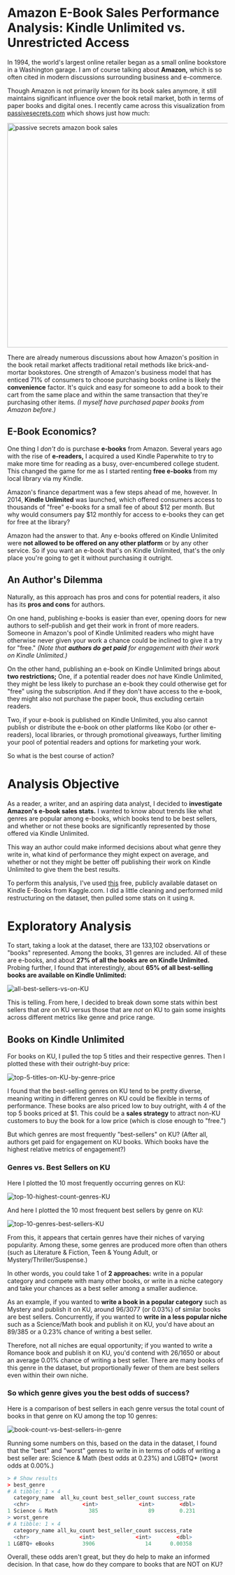 # Amazon E-Book Sales Performance Analysis: Kindle Unlimited vs. Unrestricted Access

In 1994, the world's largest online retailer began as a small online bookstore in a Washington garage. I am of course talking about **Amazon,** which is so often cited in modern discussions surrounding business and e-commerce.

Though Amazon is not primarily known for its book sales anymore, it still maintains significant influence over the book retail market, both in terms of paper books and digital ones. I recently came across this visualization from [passivesecrets.com](https://passivesecrets.com/amazon-book-sales-statistics/) which shows just how much:

<img width="512" alt="passive secrets amazon book sales" src="https://github.com/user-attachments/assets/d6c851c7-01f4-4497-bd27-1df355f281b0" />

There are already numerous discussions about how Amazon's position in the book retail market affects traditional retail methods like brick-and-mortar bookstores. One strength of Amazon's business model that has enticed 71% of consumers to choose purchasing books online is likely the **convenience** factor. It's quick and easy for someone to add a book to their cart from the same place and within the same transaction that they're purchasing other items. *(I myself have purchased paper books from Amazon before.)*

## E-Book Economics?

One thing I *don't* do is purchase **e-books** from Amazon. Several years ago with the rise of **e-readers,** I acquired a used Kindle Paperwhite to try to make more time for reading as a busy, over-encumbered college student. This changed the game for me as I started renting **free e-books** from my local library via my Kindle. 

Amazon's finance department was a few steps ahead of me, however. In 2014, **Kindle Unlimited** was launched, which offered consumers access to thousands of "free" e-books for a small fee of about $12 per month. But why would consumers pay $12 monthly for access to e-books they can get for free at the library?

Amazon had the answer to that. Any e-books offered on Kindle Unlimited were **not allowed to be offered on any other platform** or by any other service. So if you want an e-book that's on Kindle Unlimited, that's the only place you're going to get it without purchasing it outright.

## An Author's Dilemma

Naturally, as this approach has pros and cons for potential readers, it also has its **pros and cons** for authors.

On one hand, publishing e-books is easier than ever, opening doors for new authors to self-publish and get their work in front of more readers. Someone in Amazon's pool of Kindle Unlimited readers who might have otherwise never given your work a chance could be inclined to give it a try for "free." *(Note that **authors do get paid** for engagement with their work on Kindle Unlimited.)*

On the other hand, publishing an e-book on Kindle Unlimited brings about **two restrictions;** One, if a potential reader does *not* have Kindle Unlimited, they might be less likely to purchase an e-book they could otherwise get for "free" using the subscription. And if they don't have access to the e-book, they might also not purchase the paper book, thus excluding certain readers.

Two, if your e-book is published on Kindle Unlimited, you also cannot publish or distribute the e-book on other platforms like Kobo (or other e-readers), local libraries, or through promotional giveaways, further limiting your pool of potential readers and options for marketing your work.

So what is the best course of action?

# Analysis Objective
As a reader, a writer, and an aspiring data analyst, I decided to **investigate Amazon's e-book sales stats.** I wanted to know about trends like what genres are popular among e-books, which books tend to be best sellers, and whether or not these books are significantly represented by those offered via Kindle Unlimited. 

This way an author could make informed decisions about what genre they write in, what kind of performance they might expect on average, and whether or not they might be better off publishing their work on Kindle Unlimited to give them the best results.

To perform this analysis, I've used [this](https://www.kaggle.com/datasets/asaniczka/amazon-kindle-books-dataset-2023-130k-books) free, publicly available dataset on Kindle E-Books from Kaggle.com. I did a little cleaning and performed mild restructuring on the dataset, then pulled some stats on it using `R`.

# Exploratory Analysis
To start, taking a look at the dataset, there are 133,102 observations or "books" represented. Among the books, 31 genres are included. All of these are e-books, and about **27% of all the books are on Kindle Unlimited.** Probing further, I found that interestingly, about **65% of all best-selling books are available on Kindle Unlimited:**

![all-best-sellers-vs-on-KU](https://github.com/user-attachments/assets/f24f38b8-fd3a-483e-a39a-97615b7b8074)

This is telling. From here, I decided to break down some stats within best sellers that *are* on KU versus those that are *not* on KU to gain some insights across different metrics like genre and price range.

## Books on Kindle Unlimited

For books on KU, I pulled the top 5 titles and their respective genres. Then I plotted these with their outright-buy price:

![top-5-titles-on-KU-by-genre-price](https://github.com/user-attachments/assets/c3fe3f9f-7192-427f-b1ca-63871dd526ed)

I found that the best-selling genres on KU tend to be pretty diverse, meaning writing in different genres on KU could be flexible in terms of performance. These books are also priced low to buy outright, with 4 of the top 5 books priced at $1. This could be a **sales strategy** to attract non-KU customers to buy the book for a low price (which is close enough to "free.")

But which genres are most frequently "best-sellers" on KU? (After all, authors get paid for engagement on KU books. Which books have the highest relative metrics of engagement?)

### Genres vs. Best Sellers on KU

Here I plotted the 10 most frequently occurring genres on KU:

![top-10-highest-count-genres-KU](https://github.com/user-attachments/assets/c965d4a4-bf3a-4fcd-a375-4a9cbdfe4f9c)

And here I plotted the 10 most frequent best sellers by genre on KU:

![top-10-genres-best-sellers-KU](https://github.com/user-attachments/assets/bb2eeea4-f141-4e27-99df-8fe7ac865866)

From this, it appears that certain genres have their niches of varying popularity. Among these, some genres are produced more often than others (such as Literature & Fiction, Teen & Young Adult, or Mystery/Thriller/Suspense.)

In other words, you could take 1 of **2 approaches:** write in a popular category and compete with many other books, or write in a niche category and take your chances as a best seller among a smaller audience.

As an example, if you wanted to **write a book in a popular category** such as Mystery and publish it on KU, around 96/3077 (or 0.03%) of similar books are best sellers. Concurrently, if you wanted to **write in a less popular niche** such as a Science/Math book and publish it on KU, you'd have about an 89/385 or a 0.23% chance of writing a best seller.

Therefore, not all niches are equal opportunity; if you wanted to write a Romance book and publish it on KU, you'd contend with 26/1650 or about an average 0.01% chance of writing a best seller. There are many books of this genre in the dataset, but proportionally fewer of them are best sellers even within their own niche.

### So which genre gives you the best odds of success?

Here is a comparison of best sellers in each genre versus the total count of books in that genre on KU among the top 10 genres:

![book-count-vs-best-sellers-in-genre](https://github.com/user-attachments/assets/6511e145-096b-466b-b954-4d00a1eb2b49)

Running some numbers on this, based on the data in the dataset, I found that the "best" and "worst" genres to write in in terms of odds of writing a best seller are: Science & Math (best odds at 0.23%) and LGBTQ+ (worst odds at 0.00%.)

```R
> # Show results
> best_genre
# A tibble: 1 × 4
  category_name  all_ku_count best_seller_count success_rate
  <chr>                 <int>             <int>        <dbl>
1 Science & Math          385                89        0.231
> worst_genre
# A tibble: 1 × 4
  category_name all_ku_count best_seller_count success_rate
  <chr>                <int>             <int>        <dbl>
1 LGBTQ+ eBooks         3906                14      0.00358
```

Overall, these odds aren't great, but they do help to make an informed decision. In that case, how do they compare to books that are NOT on KU?


